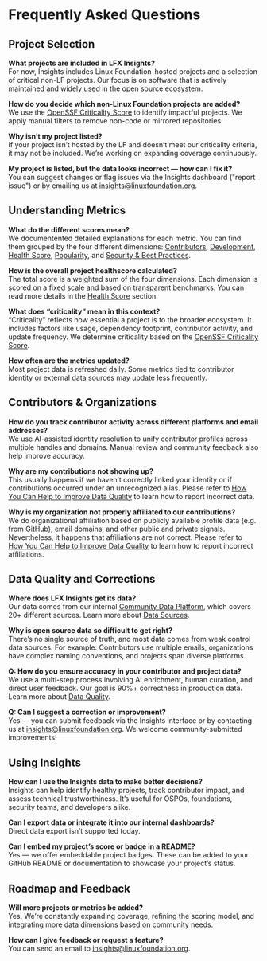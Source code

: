 # Frequently Asked Questions

## Project Selection

**What projects are included in LFX Insights?**  
For now, Insights includes Linux Foundation-hosted projects and a selection of critical non-LF projects. Our focus is on software that is actively maintained and widely used in the open source ecosystem.

**How do you decide which non-Linux Foundation projects are added?**  
We use the [OpenSSF Criticality Score](https://openssf.org/projects/criticality-score/) to identify impactful projects. We apply manual filters to remove non-code or mirrored repositories.

**Why isn’t my project listed?**  
If your project isn’t hosted by the LF and doesn’t meet our criticality criteria, it may not be included. We’re working on expanding coverage continuously.

**My project is listed, but the data looks incorrect — how can I fix it?**  
You can suggest changes or flag issues via the Insights dashboard ("report issue") or by emailing us at [insights@linuxfoundation.org](mailto:insights@linuxfoundation.org).

## Understanding Metrics

**What do the different scores mean?**  
We documentented detailed explanations for each metric. You can find them grouped by the four different dimensions: [Contributors](../../metrics/contributors/index.md), [Development](../../metrics/development/index.md), [Health Score](../../metrics/health-score/index.md), [Popularity](../../metrics/popularity/index.md), and [Security & Best Practices](../../metrics/security/index.md).

**How is the overall project healthscore calculated?**  
The total score is a weighted sum of the four dimensions. Each dimension is scored on a fixed scale and based on transparent benchmarks. You can read more details in the [Health Score](../../metrics/health-score/index.md) section.

**What does “criticality” mean in this context?**  
“Criticality” reflects how essential a project is to the broader ecosystem. It includes factors like usage, dependency footprint, contributor activity, and update frequency. We determine criticality based on the [OpenSSF Criticality Score](https://openssf.org/projects/criticality-score/).

**How often are the metrics updated?**  
Most project data is refreshed daily. Some metrics tied to contributor identity or external data sources may update less frequently.

## Contributors & Organizations

**How do you track contributor activity across different platforms and email addresses?**  
We use AI-assisted identity resolution to unify contributor profiles across multiple handles and domains. Manual review and community feedback also help improve accuracy.

**Why are my contributions not showing up?**  
This usually happens if we haven’t correctly linked your identity or if contributions occurred under an unrecognized alias. Please refer to [How You Can Help to Improve Data Quality](../../introduction/data-quality/index.md#how-you-can-help-to-improve-data-quality) to learn how to report incorrect data.

**Why is my organization not properly affiliated to our contributions?**  
We do organizational affiliation based on publicly available profile data (e.g. from GitHub), email domains, and other public and private signals. Nevertheless, it happens that affiliations are not correct. Please refer to [ How You Can Help to Improve Data Quality](../../introduction/data-quality/index.md#how-you-can-help-to-improve-data-quality) to learn how to report incorrect affiliations.

## Data Quality and Corrections

**Where does LFX Insights get its data?**  
Our data comes from our internal [Community Data Platform](https://github.com/CrowdDotDev/crowd.dev), which covers 20+ different sources. Learn more about [Data Sources](../../introduction/data-sources/index.md).

**Why is open source data so difficult to get right?**  
There’s no single source of truth, and most data comes from weak control data sources. For example: Contributors use multiple emails, organizations have complex naming conventions, and projects span diverse platforms.

**Q: How do you ensure accuracy in your contributor and project data?**  
We use a multi-step process involving AI enrichment, human curation, and direct user feedback. Our goal is 90%+ correctness in production data. Learn more about [Data Quality](../../introduction/data-quality/index.md).

**Q: Can I suggest a correction or improvement?**  
Yes — you can submit feedback via the Insights interface or by contacting us at [insights@linuxfoundation.org](mailto:insights@linuxfoundation.org). We welcome community-submitted improvements!

## Using Insights

**How can I use the Insights data to make better decisions?**  
Insights can help identify healthy projects, track contributor impact, and assess technical trustworthiness. It’s useful for OSPOs, foundations, security teams, and developers alike.

**Can I export data or integrate it into our internal dashboards?**  
Direct data export isn’t supported today.

**Can I embed my project’s score or badge in a README?**  
Yes — we offer embeddable project badges. These can be added to your GitHub README or documentation to showcase your project’s status.

## Roadmap and Feedback

**Will more projects or metrics be added?**  
Yes. We’re constantly expanding coverage, refining the scoring model, and integrating more data dimensions based on community needs.

**How can I give feedback or request a feature?**  
You can send an email to [insights@linuxfoundation.org](mailto:insights@linuxfoundation.org).
